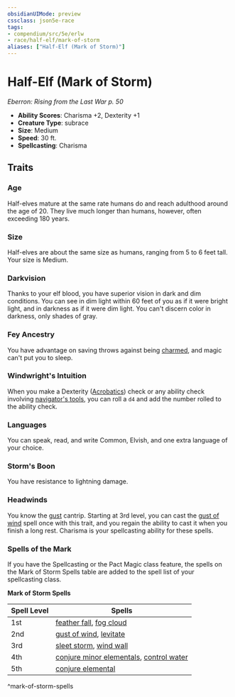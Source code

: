 ```yaml
---
obsidianUIMode: preview
cssclass: json5e-race
tags:
- compendium/src/5e/erlw
- race/half-elf/mark-of-storm
aliases: ["Half-Elf (Mark of Storm)"]
---
```


# Half-Elf (Mark of Storm)
*Eberron: Rising from the Last War p. 50*

- **Ability Scores**: Charisma +2, Dexterity +1
- **Creature Type**: subrace
- **Size**: Medium
- **Speed**: 30 ft.
- **Spellcasting**: Charisma


## Traits

### Age

Half-elves mature at the same rate humans do and reach adulthood around the age of 20. They live much longer than humans, however, often exceeding 180 years.

### Size

Half-elves are about the same size as humans, ranging from 5 to 6 feet tall. Your size is Medium.

### Darkvision

Thanks to your elf blood, you have superior vision in dark and dim conditions. You can see in dim light within 60 feet of you as if it were bright light, and in darkness as if it were dim light. You can't discern color in darkness, only shades of gray.

### Fey Ancestry

You have advantage on saving throws against being [charmed](../../5e-rules/conditions.md##charmed), and magic can't put you to sleep.

### Windwright's Intuition

When you make a Dexterity ([Acrobatics](../../5e-rules/skills.md##Acrobatics)) check or any ability check involving [navigator's tools](navigators-tools.md#), you can roll a `d4` and add the number rolled to the ability check.

### Languages

You can speak, read, and write Common, Elvish, and one extra language of your choice.

### Storm's Boon

You have resistance to lightning damage.

### Headwinds

You know the [gust](../spells/gust-xge.md#) cantrip. Starting at 3rd level, you can cast the [gust of wind](../spells/gust-of-wind.md#) spell once with this trait, and you regain the ability to cast it when you finish a long rest. Charisma is your spellcasting ability for these spells.

### Spells of the Mark

If you have the Spellcasting or the Pact Magic class feature, the spells on the Mark of Storm Spells table are added to the spell list of your spellcasting class.

**Mark of Storm Spells**

| Spell Level | Spells |
|-------------|--------|
| 1st | [feather fall](../spells/feather-fall.md#), [fog cloud](../spells/fog-cloud.md#) |
| 2nd | [gust of wind](../spells/gust-of-wind.md#.md#), [levitate](../spells/levitate.md#) |
| 3rd | [sleet storm](../spells/sleet-storm.md#), [wind wall](../spells/wind-wall.md#) |
| 4th | [conjure minor elementals](../spells/conjure-minor-elementals.md#), [control water](../spells/control-water.md#) |
| 5th | [conjure elemental](../spells/conjure-elemental.md#) |
^mark-of-storm-spells